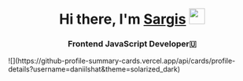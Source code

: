 <h1 align="center">Hi there, I'm <a href="linkedin.com/in/sargis-tadevosyan-2579541ab/" target="_blank">Sargis</a> 
<img src="https://github.com/blackcater/blackcater/raw/main/images/Hi.gif" height="32"/></h1>
<h3 align="center">Frontend JavaScript Developer🇺</h3>
![](https://github-profile-summary-cards.vercel.app/api/cards/profile-details?username=daniilshat&theme=solarized_dark)

